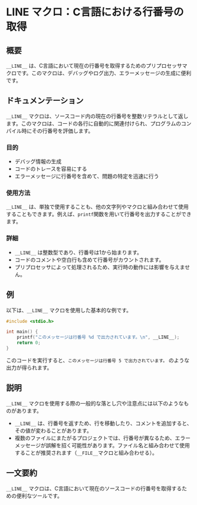 <!--
Meta Description: # __LINE__ マクロ：C言語における行番号の取得 ## 概要 `__LINE__` は、C言語において現在の行番号を取得するためのプリプロセッサマクロです。このマクロは、デバッグやログ出力、エラーメッセージの生成に便利です。 ## ドキュメンテーション `__LINE__` マクロは、ソース...
Meta Keywords: __line__, このマクロは, マクロは, printf, このメッセージは行番号
-->

# __LINE__ マクロ：C言語における行番号の取得

## 概要
`__LINE__` は、C言語において現在の行番号を取得するためのプリプロセッサマクロです。このマクロは、デバッグやログ出力、エラーメッセージの生成に便利です。

## ドキュメンテーション
`__LINE__` マクロは、ソースコード内の現在の行番号を整数リテラルとして返します。このマクロは、コードの各行に自動的に関連付けられ、プログラムのコンパイル時にその行番号を評価します。

### 目的
- デバッグ情報の生成
- コードのトレースを容易にする
- エラーメッセージに行番号を含めて、問題の特定を迅速に行う

### 使用方法
`__LINE__` は、単独で使用することも、他の文字列やマクロと組み合わせて使用することもできます。例えば、`printf`関数を用いて行番号を出力することができます。

### 詳細
- `__LINE__` は整数型であり、行番号は1から始まります。
- コードのコメントや空白行も含めて行番号がカウントされます。
- プリプロセッサによって処理されるため、実行時の動作には影響を与えません。

## 例
以下は、`__LINE__` マクロを使用した基本的な例です。

```c
#include <stdio.h>

int main() {
    printf("このメッセージは行番号 %d で出力されています。\n", __LINE__);
    return 0;
}
```

このコードを実行すると、`このメッセージは行番号 5 で出力されています。` のような出力が得られます。

## 説明
`__LINE__` マクロを使用する際の一般的な落とし穴や注意点には以下のようなものがあります。
- `__LINE__` は、行番号を返すため、行を移動したり、コメントを追加すると、その値が変わることがあります。
- 複数のファイルにまたがるプロジェクトでは、行番号が異なるため、エラーメッセージが誤解を招く可能性があります。ファイル名と組み合わせて使用することが推奨されます（`__FILE__`マクロと組み合わせる）。

## 一文要約
`__LINE__` マクロは、C言語において現在のソースコードの行番号を取得するための便利なツールです。